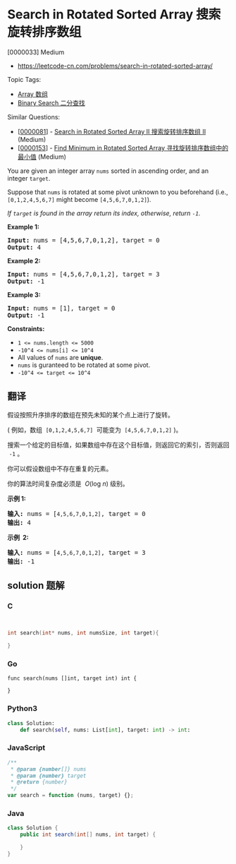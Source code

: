 # Search in Rotated Sorted Array 搜索旋转排序数组

[0000033] Medium

- https://leetcode-cn.com/problems/search-in-rotated-sorted-array/

Topic Tags:

- [Array 数组](https://leetcode-cn.com/tag/array/)
- [Binary Search 二分查找](https://leetcode-cn.com/tag/binary-search/)

Similar Questions:

- [[0000081](https://leetcode-cn.com/problems/search-in-rotated-sorted-array-ii/)] - [Search in Rotated Sorted Array II 搜索旋转排序数组 II](./0000081.search-in-rotated-sorted-array-ii.md) (Medium)
- [[0000153](https://leetcode-cn.com/problems/find-minimum-in-rotated-sorted-array/)] - [Find Minimum in Rotated Sorted Array 寻找旋转排序数组中的最小值](./0000153.find-minimum-in-rotated-sorted-array.md) (Medium)

You are given an integer array `nums` sorted in ascending order, and an integer `target`.

Suppose that `nums` is rotated at some pivot unknown to you beforehand (i.e., `[0,1,2,4,5,6,7]` might become `[4,5,6,7,0,1,2]`).

_If `target` is found in the array return its index, otherwise, return `-1`._

**Example 1:**

<pre><strong>Input:</strong> nums = [4,5,6,7,0,1,2], target = 0
<strong>Output:</strong> 4
</pre>

**Example 2:**

<pre><strong>Input:</strong> nums = [4,5,6,7,0,1,2], target = 3
<strong>Output:</strong> -1
</pre>

**Example 3:**

<pre><strong>Input:</strong> nums = [1], target = 0
<strong>Output:</strong> -1
</pre>

**Constraints:**

- `1 <= nums.length <= 5000`
- `-10^4 <= nums[i] <= 10^4`
- All values of `nums` are **unique**.
- `nums` is guranteed to be rotated at some pivot.
- `-10^4 <= target <= 10^4`

## 翻译

假设按照升序排序的数组在预先未知的某个点上进行了旋转。

( 例如，数组  `[0,1,2,4,5,6,7]`  可能变为  `[4,5,6,7,0,1,2]` )。

搜索一个给定的目标值，如果数组中存在这个目标值，则返回它的索引，否则返回  `-1` 。

你可以假设数组中不存在重复的元素。

你的算法时间复杂度必须是  *O*(log *n*) 级别。

**示例 1:**

<pre><strong>输入:</strong> nums = [<code>4,5,6,7,0,1,2]</code>, target = 0
<strong>输出:</strong> 4
</pre>

**示例  2:**

<pre><strong>输入:</strong> nums = [<code>4,5,6,7,0,1,2]</code>, target = 3
<strong>输出:</strong> -1</pre>

## solution 题解

### C

```c


int search(int* nums, int numsSize, int target){

}
```

### Go

```golang
func search(nums []int, target int) int {

}
```

### Python3

```python
class Solution:
    def search(self, nums: List[int], target: int) -> int:
```

### JavaScript

```javascript
/**
 * @param {number[]} nums
 * @param {number} target
 * @return {number}
 */
var search = function (nums, target) {};
```

### Java

```java
class Solution {
    public int search(int[] nums, int target) {

    }
}
```
